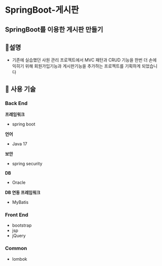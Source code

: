 # SpringBoot-게시판
## SpringBoot를 이용한 게시판 만들기

## 📖설명
- 기존에 실습했던 사원 관리 프로젝트에서 MVC 패턴과 CRUD 기능을 한번 더 손에 익히기 위해 회원가입기능과 게시판기능을 추가하는 프로젝트를 기획하게 되었습니다

## 📔 사용 기술
### Back End

**프레임워크**
- spring boot

**언어**
- Java 17

**보안**
- spring security

**DB**
- Oracle

**DB 연동 프레임워크**
- MyBatis

### Front End
- bootstrap
- jsp 
- jQuery

### Common 
- lombok
